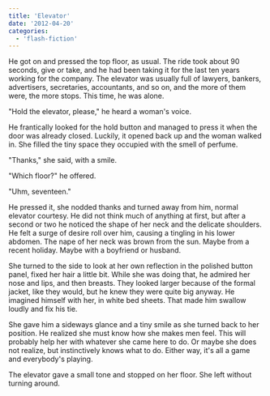 ```yaml
---
title: 'Elevator'
date: '2012-04-20'
categories:
  - 'flash-fiction'
---
```


He got on and pressed the top floor, as usual. The ride took about 90 seconds,
give or take, and he had been taking it for the last ten years working for the
company. The elevator was usually full of lawyers, bankers, advertisers,
secretaries, accountants, and so on, and the more of them were, the more stops.
This time, he was alone.

<!-- truncate -->


"Hold the elevator, please," he heard a woman's voice.

He frantically looked for the hold button and managed to press it when the door
was already closed. Luckily, it opened back up and the woman walked in. She
filled the tiny space they occupied with the smell of perfume.

"Thanks," she said, with a smile.

"Which floor?" he offered.

"Uhm, seventeen."

He pressed it, she nodded thanks and turned away from him, normal elevator
courtesy. He did not think much of anything at first, but after a second or two
he noticed the shape of her neck and the delicate shoulders. He felt a surge of
desire roll over him, causing a tingling in his lower abdomen. The nape of her
neck was brown from the sun. Maybe from a recent holiday. Maybe with a boyfriend
or husband.

She turned to the side to look at her own reflection in the polished button
panel, fixed her hair a little bit. While she was doing that, he admired her
nose and lips, and then breasts. They looked larger because of the formal
jacket, like they would, but he knew they were quite big anyway. He imagined
himself with her, in white bed sheets. That made him swallow loudly and fix his
tie.

She gave him a sideways glance and a tiny smile as she turned back to her
position. He realized she must know how she makes men feel. This will probably
help her with whatever she came here to do. Or maybe she does not realize, but
instinctively knows what to do. Either way, it's all a game and everybody's
playing.

The elevator gave a small tone and stopped on her floor. She left without
turning around.
